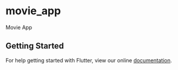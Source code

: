 # movie_app

Movie App

## Getting Started

For help getting started with Flutter, view our online
[documentation](https://flutter.io/).
